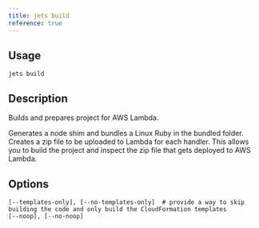 ```yaml
---
title: jets build
reference: true
---
```


## Usage

    jets build

## Description

Builds and prepares project for AWS Lambda.

Generates a node shim and bundles a Linux Ruby in the bundled folder.  Creates a zip file to be uploaded to Lambda for each handler. This allows you to build the project and inspect the zip file that gets deployed to AWS Lambda.

## Options

```
[--templates-only], [--no-templates-only]  # provide a way to skip building the code and only build the CloudFormation templates
[--noop], [--no-noop]                      
```

